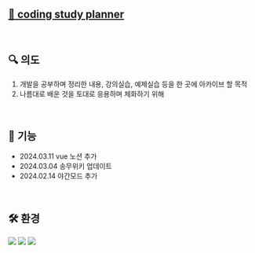 
## [📒 coding study planner](https://mightyantgirl.github.io/codestudy/)

<br>


🔍 의도
---
1. 개발을 공부하며 정리한 내용, 강의실습, 예제실습 등을 한 곳에 아카이브 할 목적
2. 나름대로 배운 것을 토대로 응용하며 체화하기 위해

<br>

📣 기능
---
- 2024.03.11 vue 노션 추가
- 2024.03.04 송무위키 업데이트
- 2024.02.14 야간모드 추가


<br>

🛠 환경
---
<img src="https://img.shields.io/badge/HTML-E34F26?style=flat-square&logo=html5&logoColor=white"/> <img src="https://img.shields.io/badge/CSS-1572B6?style=flat-square&logo=css3&logoColor=white"/> <img src="https://img.shields.io/badge/javascript-F7DF1E?style=flat-square&logo=javascript&logoColor=white"/>
